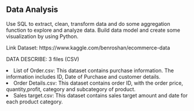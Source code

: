 <h2>Data Analysis</h2>
<p>Use SQL to extract, clean, transform data and do some aggregation function to explore and analyze data. Build data model and create some visualization by using Python.
<p>Link Dataset: https://www.kaggle.com/benroshan/ecommerce-data 

<p>DATA DESCRIBE: 3 files (CSV)</p>
  <li>List of Order.csv: This dataset contains purchase information. The information includes ID, Date of Purchase and customer details.
  <li>Order Details.csv: This dataset contains order ID, with the order price, quantity,profit, category and subcategory of product.
  <li>Sales target.csv: This dataset contains sales target amount and date for each product category.
